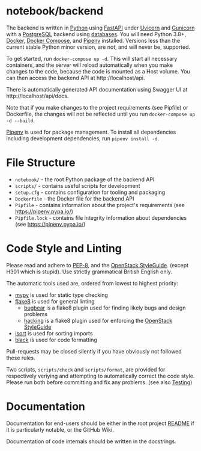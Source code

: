 # notebook/backend
The backend is written in [Python](https://python.org) using [FastAPI](https://fastapi.tiangolo.com) under [Uvicorn](https://uvicorn.org) and [Gunicorn](https://gunicorn.org) with a [PostgreSQL](https://www.postgresql.org) backend using [databases](https://encode.io/databases). You will need Python 3.8+, [Docker](https://docs.docker.com/get-docker/), [Docker Compose](https://docs.docker.com/compose/), and [Pipenv](https://pipenv.pypa.io) installed. Versions less than the current stable Python minor version, are not, and will never be, supported.

To get started, run `docker-compose up -d`. This will start all necessary containers, and the server will reload automatically when you make changes to the code, because the code is mounted as a Host volume. You can then access the backend API at http://localhost/api.

There is automatically generated API documentation using Swagger UI at http://localhost/api/docs.

Note that if you make changes to the project requirements (see Pipfile) or Dockerfile, the changes will not be reflected until you run `docker-compose up -d --build`.

[Pipenv](https://pipenv.pypa.io/) is used for package management. To install all dependencies including development dependencies, run `pipenv install -d`.

# File Structure
- `notebook/` - the root Python package of the backend API
- `scripts/` - contains useful scripts for development
- `setup.cfg` - contains configuration for tooling and packaging
- `Dockerfile` - the Docker file for the backend API
- `Pipfile` - contains information about the project's requirements (see https://pipenv.pypa.io/)
- `Pipfile.lock` - contains file integrity information about dependencies (see https://pipenv.pypa.io/)

# Code Style and Linting
Please read and adhere to [PEP-8](https://python.org/dev/peps/pep-0008/), and the [OpenStack StyleGuide](https://docs.openstack.org/hacking/latest/user/hacking.html). (except H301 which is stupid). Use strictly grammatical British English only.

The automatic tools used are, ordered from lowest to highest priority:
- [mypy](https://github.com/psf/mypy) is used for static type checking
- [flake8](https://flake8.pycqa.org) is used for general linting
  - [bugbear](https://github.com/PyCQA/flake8-bugbear) is a flake8 plugin used for finding likely bugs and design problems
  - [hacking](https://github.com/openstack/hacking) is a flake8 plugin used for enforcing the [OpenStack StyleGuide](https://docs.openstack.org/hacking/latest/user/hacking.html)
- [isort](https://github.com/timothycrosley/isort) is used for sorting imports
- [black](https://github.com/psf/black) is used for code formatting

Pull-requests may be closed silently if you have obviously not followed these rules.

Two scripts, `scripts/check` and `scripts/format`, are provided for respectively veriying and attempting to automatically correct the code style. Please run both before committing and fix any problems. (see also [Testing](#testing))

<!--
# Testing
Unit testing is done with [pytest](https://pytest.org). The `scripts/test` script will run all tests automatically for you. Please ensure all tests pass before committing, and add tests for new features and bug fixes to prevent regressions.

Coverage is done with [coverage.py](https://coverage.readthedocs.io/en/latest/); running it is included as part of the `scripts/test` script.

TODO(retnikt) uncomment and add tests!
-->

# Documentation
Documentation for end-users should be either in the root project [README](../README.md) if it is particularly notable, or the GitHub Wiki.

Documentation of code internals should be written in the docstrings.
